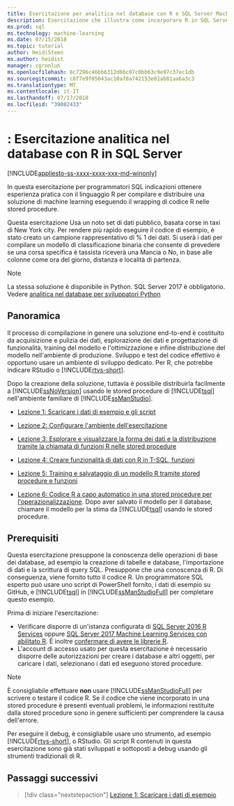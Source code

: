 ```yaml
---
title: Esercitazione per analitica nel database con R e SQL Server Machine Learning | Microsoft Docs
description: Esercitazione che illustra come incorporare R in SQL Server stored procedure e funzioni T-SQL
ms.prod: sql
ms.technology: machine-learning
ms.date: 07/15/2018
ms.topic: tutorial
author: HeidiSteen
ms.author: heidist
manager: cgronlun
ms.openlocfilehash: 8c7296c46bb6312d66c07c0bb63c9e97c37ec1db
ms.sourcegitcommit: c8f7e9f05043ac10af8a742153e81ab81aa6a3c3
ms.translationtype: MT
ms.contentlocale: it-IT
ms.lasthandoff: 07/17/2018
ms.locfileid: "39082433"
---
```

# <a name="tutorial-learn-in-database-analytics-using-r-in-sql-server"></a>: Esercitazione analitica nel database con R in SQL Server
[!INCLUDE[appliesto-ss-xxxx-xxxx-xxx-md-winonly](../../includes/appliesto-ss-xxxx-xxxx-xxx-md-winonly.md)]

In questa esercitazione per programmatori SQL indicazioni ottenere esperienza pratica con il linguaggio R per compilare e distribuire una soluzione di machine learning eseguendo il wrapping di codice R nelle stored procedure.

Questa esercitazione Usa un noto set di dati pubblico, basata corse in taxi di New York city. Per rendere più rapido eseguire il codice di esempio, è stato creato un campione rappresentativo di % 1 dei dati. Si userà i dati per compilare un modello di classificazione binaria che consente di prevedere se una corsa specifica è tassista riceverà una Mancia o No, in base alle colonne come ora del giorno, distanza e località di partenza.

> [!NOTE]
> 
> La stessa soluzione è disponibile in Python. SQL Server 2017 è obbligatorio. Vedere [analitica nel database per sviluppatori Python](../tutorials/sqldev-in-database-python-for-sql-developers.md)

## <a name="overview"></a>Panoramica

Il processo di compilazione in genere una soluzione end-to-end è costituito da acquisizione e pulizia dei dati, esplorazione dei dati e progettazione di funzionalità, training del modello e l'ottimizzazione e infine distribuzione del modello nell'ambiente di produzione. Sviluppo e test del codice effettivo è opportuno usare un ambiente di sviluppo dedicato. Per R, che potrebbe indicare RStudio o [!INCLUDE[rtvs-short](../../includes/rtvs-short-md.md)].

Dopo la creazione della soluzione, tuttavia è possibile distribuirla facilmente a [!INCLUDE[ssNoVersion](../../includes/ssnoversion-md.md)] usando le stored procedure di [!INCLUDE[tsql](../../includes/tsql-md.md)] nell'ambiente familiare di [!INCLUDE[ssManStudio](../../includes/ssmanstudio-md.md)].

- [Lezione 1: Scaricare i dati di esempio e gli script](../tutorials/sqldev-download-the-sample-data.md)

- [Lezione 2: Configurare l'ambiente dell'esercitazione](../r/sqldev-import-data-to-sql-server-using-powershell.md)

- [Lezione 3: Esplorare e visualizzare la forma dei dati e la distribuzione tramite la chiamata di funzioni R nelle stored procedure](../tutorials/sqldev-explore-and-visualize-the-data.md)

- [Lezione 4: Creare funzionalità di dati con R in T-SQL, funzioni](../tutorials/sqldev-create-data-features-using-t-sql.md)
  
- [Lezione 5: Training e salvataggio di un modello R tramite stored procedure e funzioni](../r/sqldev-train-and-save-a-model-using-t-sql.md)
  
- [Lezione 6: Codice R a capo automatico in una stored procedure per l'operazionalizzazione](../tutorials/sqldev-operationalize-the-model.md). 
  Dopo aver salvato il modello per il database, chiamare il modello per la stima da [!INCLUDE[tsql](../../includes/tsql-md.md)] usando le stored procedure.

## <a name="prerequisites"></a>Prerequisiti

Questa esercitazione presuppone la conoscenza delle operazioni di base dei database, ad esempio la creazione di tabelle e database, l'importazione di dati e la scrittura di query SQL. Presuppone che una conoscenza di R. Di conseguenza, viene fornito tutto il codice R. Un programmatore SQL esperto può usare uno script di PowerShell fornito, i dati di esempio su GitHub, e [!INCLUDE[tsql](../../includes/tsql-md.md)] in [!INCLUDE[ssManStudioFull](../../includes/ssmanstudiofull-md.md)] per completare questo esempio. 

Prima di iniziare l'esercitazione:

- Verificare disporre di un'istanza configurata di [SQL Server 2016 R Services](../install/sql-r-services-windows-install.md#verify-installation) oppure [SQL Server 2017 Machine Learning Services con abilitato R](../install/sql-machine-learning-services-windows-install.md#verify-installation). È inoltre [confermare di avere le librerie R](../r/determine-which-packages-are-installed-on-sql-server.md#get-the-r-library-location).
- L'account di accesso usato per questa esercitazione è necessario disporre delle autorizzazioni per creare i database e altri oggetti, per caricare i dati, selezionano i dati ed eseguono stored procedure.

> [!NOTE]
> È consigliabile effettuare **non** usare [!INCLUDE[ssManStudioFull](../../includes/ssmanstudiofull-md.md)] per scrivere o testare il codice R. Se il codice che viene incorporato in una stored procedure è presenti eventuali problemi, le informazioni restituite dalla stored procedure sono in genere sufficienti per comprendere la causa dell'errore.
> 
> Per eseguire il debug, è consigliabile usare uno strumento, ad esempio [!INCLUDE[rtvs-short](../../includes/rtvs-short-md.md)], o RStudio. Gli script R contenuti in questa esercitazione sono già stati sviluppati e sottoposti a debug usando gli strumenti tradizionali di R.

## <a name="next-steps"></a>Passaggi successivi

> [!div class="nextstepaction"]
> [Lezione 1: Scaricare i dati di esempio](../tutorials/sqldev-download-the-sample-data.md)